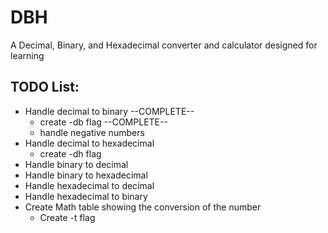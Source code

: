 # DBH
A Decimal, Binary, and Hexadecimal converter and calculator designed for learning
## TODO List:
- Handle decimal to binary --COMPLETE--
    - create -db flag --COMPLETE--
    - handle negative numbers
- Handle decimal to hexadecimal
    - create -dh flag
- Handle binary to decimal
- Handle binary to hexadecimal
- Handle hexadecimal to decimal
- Handle hexadecimal to binary
- Create Math table showing the conversion of the number
    - Create -t flag

